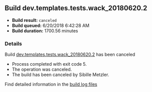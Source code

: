 ## Build dev.templates.tests.wack_20180620.2
- **Build result:** `canceled`
- **Build queued:** 6/20/2018 6:42:28 AM
- **Build duration:** 1700.56 minutes
### Details
Build [dev.templates.tests.wack_20180620.2](https://winappstudio.visualstudio.com/web/build.aspx?pcguid=a4ef43be-68ce-4195-a619-079b4d9834c2&builduri=vstfs%3a%2f%2f%2fBuild%2fBuild%2f25902) has been canceled

+ Process completed with exit code 5.
+ The operation was canceled.
+ The build has been canceled by Sibille Metzler.

Find detailed information in the [build log files](https://uwpctdiags.blob.core.windows.net/buildlogs/dev.templates.tests.wack_20180620.2_logs.zip)
